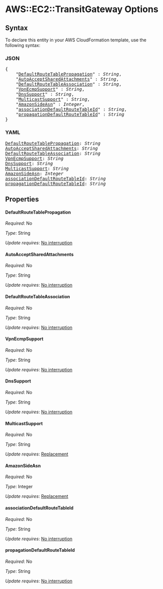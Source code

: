 # AWS::EC2::TransitGateway Options

## Syntax

To declare this entity in your AWS CloudFormation template, use the following syntax:

### JSON

<pre>
{
    "<a href="#defaultroutetablepropagation" title="DefaultRouteTablePropagation">DefaultRouteTablePropagation</a>" : <i>String</i>,
    "<a href="#autoacceptsharedattachments" title="AutoAcceptSharedAttachments">AutoAcceptSharedAttachments</a>" : <i>String</i>,
    "<a href="#defaultroutetableassociation" title="DefaultRouteTableAssociation">DefaultRouteTableAssociation</a>" : <i>String</i>,
    "<a href="#vpnecmpsupport" title="VpnEcmpSupport">VpnEcmpSupport</a>" : <i>String</i>,
    "<a href="#dnssupport" title="DnsSupport">DnsSupport</a>" : <i>String</i>,
    "<a href="#multicastsupport" title="MulticastSupport">MulticastSupport</a>" : <i>String</i>,
    "<a href="#amazonsideasn" title="AmazonSideAsn">AmazonSideAsn</a>" : <i>Integer</i>,
    "<a href="#associationdefaultroutetableid" title="associationDefaultRouteTableId">associationDefaultRouteTableId</a>" : <i>String</i>,
    "<a href="#propagationdefaultroutetableid" title="propagationDefaultRouteTableId">propagationDefaultRouteTableId</a>" : <i>String</i>
}
</pre>

### YAML

<pre>
<a href="#defaultroutetablepropagation" title="DefaultRouteTablePropagation">DefaultRouteTablePropagation</a>: <i>String</i>
<a href="#autoacceptsharedattachments" title="AutoAcceptSharedAttachments">AutoAcceptSharedAttachments</a>: <i>String</i>
<a href="#defaultroutetableassociation" title="DefaultRouteTableAssociation">DefaultRouteTableAssociation</a>: <i>String</i>
<a href="#vpnecmpsupport" title="VpnEcmpSupport">VpnEcmpSupport</a>: <i>String</i>
<a href="#dnssupport" title="DnsSupport">DnsSupport</a>: <i>String</i>
<a href="#multicastsupport" title="MulticastSupport">MulticastSupport</a>: <i>String</i>
<a href="#amazonsideasn" title="AmazonSideAsn">AmazonSideAsn</a>: <i>Integer</i>
<a href="#associationdefaultroutetableid" title="associationDefaultRouteTableId">associationDefaultRouteTableId</a>: <i>String</i>
<a href="#propagationdefaultroutetableid" title="propagationDefaultRouteTableId">propagationDefaultRouteTableId</a>: <i>String</i>
</pre>

## Properties

#### DefaultRouteTablePropagation

_Required_: No

_Type_: String

_Update requires_: [No interruption](https://docs.aws.amazon.com/AWSCloudFormation/latest/UserGuide/using-cfn-updating-stacks-update-behaviors.html#update-no-interrupt)

#### AutoAcceptSharedAttachments

_Required_: No

_Type_: String

_Update requires_: [No interruption](https://docs.aws.amazon.com/AWSCloudFormation/latest/UserGuide/using-cfn-updating-stacks-update-behaviors.html#update-no-interrupt)

#### DefaultRouteTableAssociation

_Required_: No

_Type_: String

_Update requires_: [No interruption](https://docs.aws.amazon.com/AWSCloudFormation/latest/UserGuide/using-cfn-updating-stacks-update-behaviors.html#update-no-interrupt)

#### VpnEcmpSupport

_Required_: No

_Type_: String

_Update requires_: [No interruption](https://docs.aws.amazon.com/AWSCloudFormation/latest/UserGuide/using-cfn-updating-stacks-update-behaviors.html#update-no-interrupt)

#### DnsSupport

_Required_: No

_Type_: String

_Update requires_: [No interruption](https://docs.aws.amazon.com/AWSCloudFormation/latest/UserGuide/using-cfn-updating-stacks-update-behaviors.html#update-no-interrupt)

#### MulticastSupport

_Required_: No

_Type_: String

_Update requires_: [Replacement](https://docs.aws.amazon.com/AWSCloudFormation/latest/UserGuide/using-cfn-updating-stacks-update-behaviors.html#update-replacement)

#### AmazonSideAsn

_Required_: No

_Type_: Integer

_Update requires_: [Replacement](https://docs.aws.amazon.com/AWSCloudFormation/latest/UserGuide/using-cfn-updating-stacks-update-behaviors.html#update-replacement)

#### associationDefaultRouteTableId

_Required_: No

_Type_: String

_Update requires_: [No interruption](https://docs.aws.amazon.com/AWSCloudFormation/latest/UserGuide/using-cfn-updating-stacks-update-behaviors.html#update-no-interrupt)

#### propagationDefaultRouteTableId

_Required_: No

_Type_: String

_Update requires_: [No interruption](https://docs.aws.amazon.com/AWSCloudFormation/latest/UserGuide/using-cfn-updating-stacks-update-behaviors.html#update-no-interrupt)
